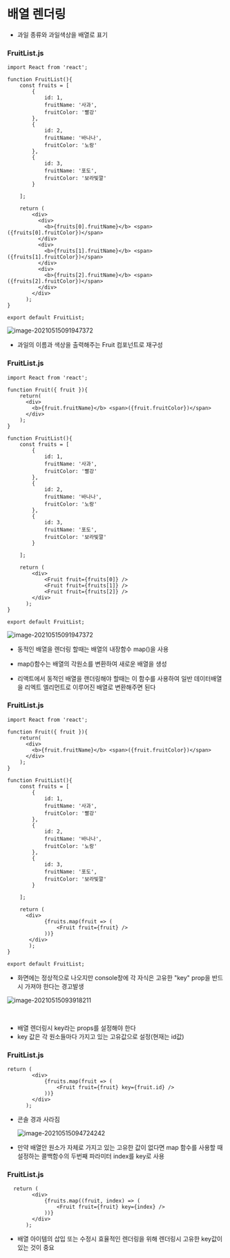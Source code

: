 # 배열 렌더링

- 과일 종류와 과일색상을 배열로 표기

### FruitList.js

```
import React from 'react';

function FruitList(){
    const fruits = [
        {
            id: 1,
            fruitName: '사과',
            fruitColor: '빨강'
        },
        {
            id: 2,
            fruitName: '바나나',
            fruitColor: '노랑'
        },
        {
            id: 3,
            fruitName: '포도',
            fruitColor: '보라빛깔'
        }

    ];

    return (
        <div>
          <div>
            <b>{fruits[0].fruitName}</b> <span> ({fruits[0].fruitColor})</span>
          </div>
          <div>
            <b>{fruits[1].fruitName}</b> <span> ({fruits[1].fruitColor})</span>
          </div>
          <div>
            <b>{fruits[2].fruitName}</b> <span> ({fruits[2].fruitColor})</span>
          </div>
        </div>
      );
}

export default FruitList;
```

 



![image-20210515091947372](C:\Users\user\AppData\Roaming\Typora\typora-user-images\image-20210515091947372.png)









- 과일의 이름과 색상을 출력해주는 Fruit 컴포넌트로 재구성 

###  FruitList.js

```
import React from 'react';

function Fruit({ fruit }){
    return(
      <div>
        <b>{fruit.fruitName}</b> <span>({fruit.fruitColor})</span>
      </div>       
    );
}

function FruitList(){
    const fruits = [
        {
            id: 1,
            fruitName: '사과',
            fruitColor: '빨강'
        },
        {
            id: 2,
            fruitName: '바나나',
            fruitColor: '노랑'
        },
        {
            id: 3,
            fruitName: '포도',
            fruitColor: '보라빛깔'
        }

    ];

    return (
        <div>
            <Fruit fruit={fruits[0]} />
            <Fruit fruit={fruits[1]} />
            <Fruit fruit={fruits[2]} />
        </div>
      );
}

export default FruitList;
```



![image-20210515091947372](C:\Users\user\AppData\Roaming\Typora\typora-user-images\image-20210515091947372.png)







- 동적인 배열을 렌더링 할때는 배열의 내장함수 map()을 사용

- map()함수는 배열의 각원소를 변환하여 새로운 배열을 생성

- 리액트에서 동적인 배열을 랜더링해야 할때는 이 함수를 사용하여 일반 데이터배열을 리엑트 엘리먼트로 이루어진 배열로 변환해주면 된다

  

###  FruitList.js

```
import React from 'react';

function Fruit({ fruit }){
    return(
      <div>
        <b>{fruit.fruitName}</b> <span>({fruit.fruitColor})</span>
      </div>       
    );
}

function FruitList(){
    const fruits = [
        {
            id: 1,
            fruitName: '사과',
            fruitColor: '빨강'
        },
        {
            id: 2,
            fruitName: '바나나',
            fruitColor: '노랑'
        },
        {
            id: 3,
            fruitName: '포도',
            fruitColor: '보라빛깔'
        }

    ];

    return (
      <div>
            {fruits.map(fruit => (
            	<Fruit fruit={fruit} />
            ))}
       </div>      
       );
}

export default FruitList;
```





- 화면에는 정상적으로 나오지만 console창에 각 자식은 고유한 "key" prop을 반드시 가져야 한다는 경고발생

![image-20210515093918211](C:\Users\user\AppData\Roaming\Typora\typora-user-images\image-20210515093918211.png)

 







- 배열 렌더링시 key라는 props를 설정해야 한다
- key 값은 각 원소들마다 가지고 있는 고유값으로 설정(현재는 id값)



###  FruitList.js

```
return (
        <div>
            {fruits.map(fruit => (
            	<Fruit fruit={fruit} key={fruit.id} />
            ))}
        </div>      
      );
```



- 콘솔 경과 사라짐

  ![image-20210515094724242](C:\Users\user\AppData\Roaming\Typora\typora-user-images\image-20210515094724242.png)

  

- 만약 배열안 원소가 자체로 가지고 있는 고유한 값이 없다면 map 함수를 사용할 때 설정하는 콜백함수의 두번째 파라미터 index를 key로 사용

### FruitList.js

```
  return (
        <div>
            {fruits.map((fruit, index) => (
            	<Fruit fruit={fruit} key={index} />
            ))}
        </div>      
      );
```

 

- 배열 아이템의 삽입 또는 수정시 효율적인 렌더링을 위해 렌더링시 고유한 key값이 있는 것이 중요













